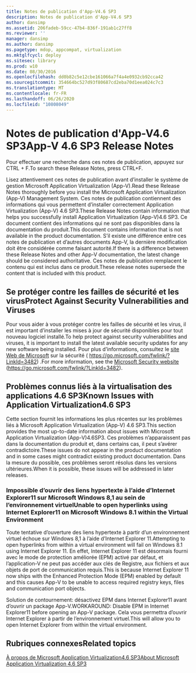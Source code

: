 ```yaml
---
title: Notes de publication d'App-V4.6 SP3
description: Notes de publication d'App-V4.6 SP3
author: dansimp
ms.assetid: 206fadeb-59cc-47b4-836f-191ab1c27ff8
ms.reviewer: ''
manager: dansimp
ms.author: dansimp
ms.pagetype: mdop, appcompat, virtualization
ms.mktglfcycl: deploy
ms.sitesec: library
ms.prod: w10
ms.date: 08/30/2016
ms.openlocfilehash: dd0b82c5e12cbe161066a7f4a4e0932cb92cca42
ms.sourcegitcommit: 354664bc527d93f80687cd2eba70d1eea024c7c3
ms.translationtype: MT
ms.contentlocale: fr-FR
ms.lasthandoff: 06/26/2020
ms.locfileid: "10808049"
---
```

# <span data-ttu-id="c3e19-103">Notes de publication d'App-V4.6 SP3</span><span class="sxs-lookup"><span data-stu-id="c3e19-103">App-V 4.6 SP3 Release Notes</span></span>


<span data-ttu-id="c3e19-104">Pour effectuer une recherche dans ces notes de publication, appuyez sur CTRL + F.</span><span class="sxs-lookup"><span data-stu-id="c3e19-104">To search these Release Notes, press CTRL+F.</span></span>

<span data-ttu-id="c3e19-105">Lisez attentivement ces notes de publication avant d’installer le système de gestion Microsoft Application Virtualization (App-V).</span><span class="sxs-lookup"><span data-stu-id="c3e19-105">Read these Release Notes thoroughly before you install the Microsoft Application Virtualization (App-V) Management System.</span></span> <span data-ttu-id="c3e19-106">Ces notes de publication contiennent des informations qui vous permettent d’installer correctement Application Virtualization (App-V) 4.6 SP3.</span><span class="sxs-lookup"><span data-stu-id="c3e19-106">These Release Notes contain information that helps you successfully install Application Virtualization (App-V)4.6 SP3.</span></span> <span data-ttu-id="c3e19-107">Ce document contient des informations qui ne sont pas disponibles dans la documentation du produit.</span><span class="sxs-lookup"><span data-stu-id="c3e19-107">This document contains information that is not available in the product documentation.</span></span> <span data-ttu-id="c3e19-108">S’il existe une différence entre ces notes de publication et d’autres documents App-V, la dernière modification doit être considérée comme faisant autorité.</span><span class="sxs-lookup"><span data-stu-id="c3e19-108">If there is a difference between these Release Notes and other App-V documentation, the latest change should be considered authoritative.</span></span> <span data-ttu-id="c3e19-109">Ces notes de publication remplacent le contenu qui est inclus dans ce produit.</span><span class="sxs-lookup"><span data-stu-id="c3e19-109">These release notes supersede the content that is included with this product.</span></span>

## <span data-ttu-id="c3e19-110">Se protéger contre les failles de sécurité et les virus</span><span class="sxs-lookup"><span data-stu-id="c3e19-110">Protect Against Security Vulnerabilities and Viruses</span></span>


<span data-ttu-id="c3e19-111">Pour vous aider à vous protéger contre les failles de sécurité et les virus, il est important d’installer les mises à jour de sécurité disponibles pour tout nouveau logiciel installé.</span><span class="sxs-lookup"><span data-stu-id="c3e19-111">To help protect against security vulnerabilities and viruses, it is important to install the latest available security updates for any new software being installed.</span></span> <span data-ttu-id="c3e19-112">Pour plus d’informations, consultez le [site Web de Microsoft](https://go.microsoft.com/fwlink/?LinkId=3482) sur la sécurité ( https://go.microsoft.com/fwlink/?LinkId=3482) .</span><span class="sxs-lookup"><span data-stu-id="c3e19-112">For more information, see the [Microsoft Security website](https://go.microsoft.com/fwlink/?LinkId=3482) (https://go.microsoft.com/fwlink/?LinkId=3482).</span></span>

## <span data-ttu-id="c3e19-113">Problèmes connus liés à la virtualisation des applications 4.6 SP3</span><span class="sxs-lookup"><span data-stu-id="c3e19-113">Known Issues with Application Virtualization4.6 SP3</span></span>


<span data-ttu-id="c3e19-114">Cette section fournit les informations les plus récentes sur les problèmes liés à Microsoft Application Virtualization (App-V) 4.6 SP3.</span><span class="sxs-lookup"><span data-stu-id="c3e19-114">This section provides the most up-to-date information about issues with Microsoft Application Virtualization (App-V)4.6SP3.</span></span> <span data-ttu-id="c3e19-115">Ces problèmes n’apparaissent pas dans la documentation du produit et, dans certains cas, il peut s’avérer contradictoire.</span><span class="sxs-lookup"><span data-stu-id="c3e19-115">These issues do not appear in the product documentation and in some cases might contradict existing product documentation.</span></span> <span data-ttu-id="c3e19-116">Dans la mesure du possible, ces problèmes seront résolus dans les versions ultérieures.</span><span class="sxs-lookup"><span data-stu-id="c3e19-116">When it is possible, these issues will be addressed in later releases.</span></span>

### <span data-ttu-id="c3e19-117">Impossible d’ouvrir des liens hypertexte à l’aide d’Internet Explorer11 sur Microsoft Windows 8,1 au sein de l’environnement virtuel</span><span class="sxs-lookup"><span data-stu-id="c3e19-117">Unable to open hyperlinks using Internet Explorer11 on Microsoft Windows 8.1 within the Virtual Environment</span></span>

<span data-ttu-id="c3e19-118">Toute tentative d’ouverture des liens hypertexte à partir d’un environnement virtuel échoue sur Windows 8,1 à l’aide d’Internet Explorer 11.</span><span class="sxs-lookup"><span data-stu-id="c3e19-118">Attempting to open hyperlinks from within a virtual environment will fail on Windows 8.1 using Internet Explorer 11.</span></span> <span data-ttu-id="c3e19-119">En effet, Internet Explorer 11 est désormais fourni avec le mode de protection améliorée (EPM) activé par défaut, et l’application-V ne peut pas accéder aux clés de Registre, aux fichiers et aux objets de port de communication requis.</span><span class="sxs-lookup"><span data-stu-id="c3e19-119">This is because Internet Explorer 11 now ships with the Enhanced Protection Mode (EPM) enabled by default and this causes App-V to be unable to access required registry keys, files and communication port objects.</span></span>

<span data-ttu-id="c3e19-120">Solution de contournement: désactivez EPM dans Internet Explorer11 avant d’ouvrir un package App-V.</span><span class="sxs-lookup"><span data-stu-id="c3e19-120">WORKAROUND: Disable EPM in Internet Explorer11 before opening an App-V package.</span></span> <span data-ttu-id="c3e19-121">Cela vous permettra d’ouvrir Internet Explorer à partir de l’environnement virtuel.</span><span class="sxs-lookup"><span data-stu-id="c3e19-121">This will allow you to open Internet Explorer from within the virtual environment.</span></span>

## <span data-ttu-id="c3e19-122">Rubriques connexes</span><span class="sxs-lookup"><span data-stu-id="c3e19-122">Related topics</span></span>


[<span data-ttu-id="c3e19-123">À propos de Microsoft Application Virtualization4.6 SP3</span><span class="sxs-lookup"><span data-stu-id="c3e19-123">About Microsoft Application Virtualization 4.6 SP3</span></span>](about-microsoft-application-virtualization-46-sp3.md)

 

 





